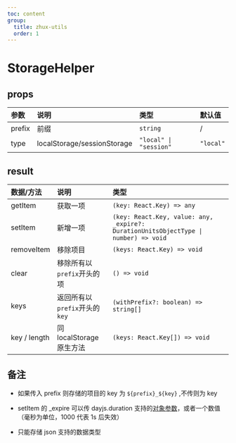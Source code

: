 ```yaml
---
toc: content
group:
  title: zhux-utils
  order: 1
---
```


# StorageHelper

<code src="./demo/StorageHelper.tsx"></code>

## props

| 参数   | 说明                        | 类型                   | 默认值    |
| :----- | :-------------------------- | :--------------------- | :-------- |
| prefix | 前缀                        | `string`               | /         |
| type   | localStorage/sessionStorage | `"local" \| "session"` | `"local"` |

## result

| 数据/方法    | 说明                          | 类型                                                                                |
| :----------- | :---------------------------- | :---------------------------------------------------------------------------------- |
| getItem      | 获取一项                      | `(key: React.Key) => any`                                                           |
| setItem      | 新增一项                      | `(key: React.Key, value: any, _expire?: DurationUnitsObjectType \| number) => void` |
| removeItem   | 移除项目                      | `(keys: React.Key) => void`                                                         |
| clear        | 移除所有以`prefix`开头的项    | `() => void`                                                                        |
| keys         | 返回所有以`prefix`开头的`key` | `(withPrefix?: boolean) => string[]`                                                |
| key / length | 同 localStorage 原生方法      | `(keys: React.Key[]) => void`                                                       |

## 备注

- 如果传入 prefix 则存储的项目的 key 为 `${prefix}_${key}` ,不传则为 key

- setItem 的 \_expire 可以传 dayjs.duration 支持的[对象参数](https://day.js.org/docs/zh-CN/durations/creating)，或者一个数值（毫秒为单位，1000 代表 1s 后失效）

- 只能存储 json 支持的数据类型
